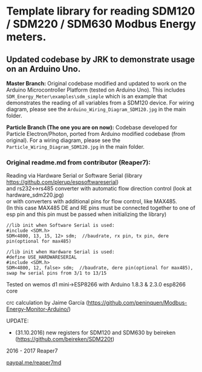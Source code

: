 # Template library for reading SDM120 / SDM220 / SDM630 Modbus Energy meters.


## Updated codebase by JRK to demonstrate usage on an Arduino Uno. 

**Master Branch:**
Original codebase modified and updated to work on the Arduino Microcontroller Platform (tested on Arduino Uno).
This includes `SDM_Energy_Meter\examples\sdm_simple` which is an example that demonstrates the reading of all variables from a SDM120 device. For wiring diagram, please see the `Arduino_Wiring_Diagram_SDM120.jpg` in the main folder. 

**Particle Branch (The one you are on now):**
Codebase developed for Particle Electron/Photon, ported from Arduino modified codebase (from original). For a wiring diagram, please see the `Particle_Wiring_Diagram_SDM120.jpg` in the main folder. 

### Original readme.md from contributor (Reaper7):


Reading via Hardware Serial or Software Serial (library https://github.com/plerup/espsoftwareserial)<br>
and rs232<->rs485 converter with automatic flow direction control (look at hardware_sdm220.jpg)<br>
or with converters with additional pins for flow control, like MAX485.<br>
(In this case MAX485 DE and RE pins must be connected together to one of esp pin and this pin must be passed when initializing the library)
```
//lib init when Software Serial is used:
#include <SDM.h>
SDM<4800, 13, 15, 12> sdm;  //baudrate, rx pin, tx pin, dere pin(optional for max485)

//lib init when Hardware Serial is used:
#define USE_HARDWARESERIAL
#include <SDM.h>
SDM<4800, 12, false> sdm;  //baudrate, dere pin(optional for max485), swap hw serial pins from 3/1 to 13/15 
```

Tested on wemos d1 mini->ESP8266 with Arduino 1.8.3 & 2.3.0 esp8266 core

crc calculation by Jaime García (https://github.com/peninquen/Modbus-Energy-Monitor-Arduino/)

UPDATE:<br>
- (31.10.2016) new registers for SDM120 and SDM630 by beireken (https://github.com/beireken/SDM220t)

2016 - 2017 Reaper7

[paypal.me/reaper7md](https://www.paypal.me/reaper7md)